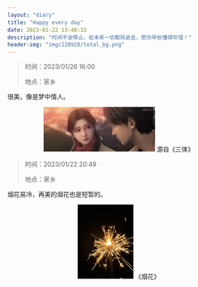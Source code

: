 ```yaml
---
layout: "diary"
title: "Happy every day"
date: 2023-01-22 13:48:33
description: "时间不会停止，在未来一切都将逝去，愿你早些懂得珍惜！"
header-img: "img/220928/total_bg.png"
---
```


> 时间：2023/01/26 16:00
>
> 地点：家乡

很美，像是梦中情人。

<center>
<img src="../img/diary/2023-1-26-21-50.jpeg" width="50%" height="50%" />
<span>源自《三体》</span>
</center>



> 时间：2023/01/22 20:49
>
> 地点：家乡

烟花易冷，再美的烟花也是短暂的。

<center>
<img src="../img/diary/2023-1-22-20-49.jpeg" width="25%" height="25%" />
《烟花》
</center>
